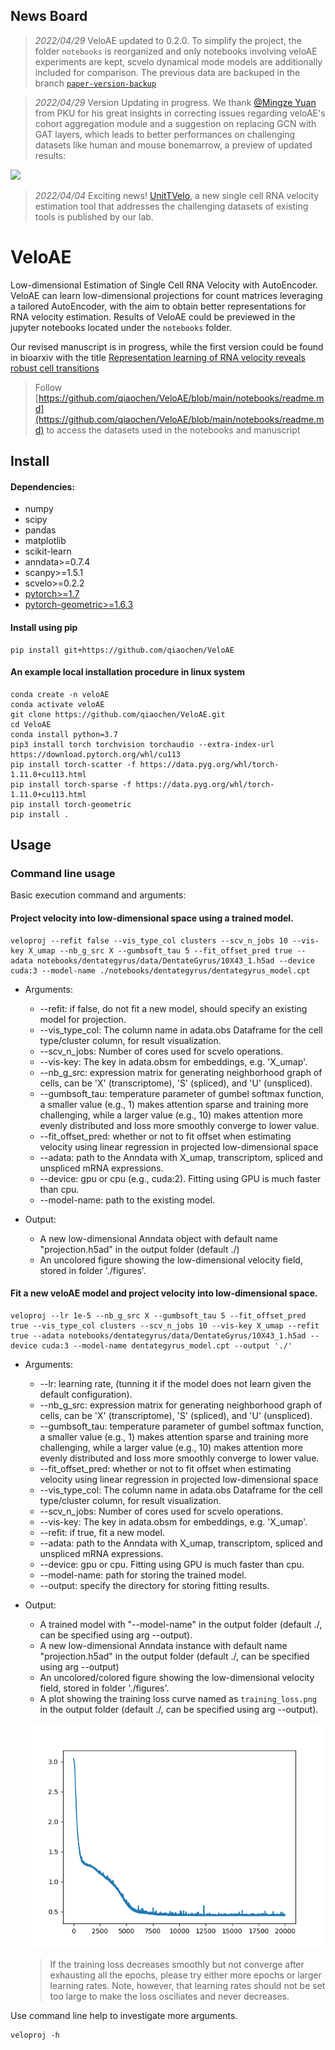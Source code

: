 ## News Board

>_2022/04/29_ VeloAE updated to 0.2.0. To simplify the project, the folder `notebooks` is reorganized and only notebooks involving veloAE experiments are kept, scvelo dynamical mode models are additionally included for comparison. The previous data are backuped in the branch [`paper-version-backup`](https://github.com/qiaochen/VeloAE/tree/paper-version-backup)

>_2022/04/29_ Version Updating in progress. We thank [@Mingze Yuan](https://github.com/zhazhaze) from PKU for his great insights in correcting issues regarding veloAE's cohort aggregation module and a suggestion on replacing GCN with GAT layers, which leads to better performances on challenging datasets like human and mouse bonemarrow, a preview of updated results:

![](https://github.com/qiaochen/VeloAE/blob/main/veloAE_pre_results.0.2.0.png?raw=true)

>_2022/04/04_ Exciting news! [UnitTVelo](https://github.com/StatBiomed/UniTVelo), a new single cell RNA velocity estimation tool that addresses the challenging datasets of existing tools is published by our lab.

# VeloAE
Low-dimensional Estimation of Single Cell RNA Velocity with AutoEncoder.
VeloAE can learn low-dimensional projections for count matrices leveraging a tailored AutoEncoder, with the aim to obtain better representations for RNA velocity estimation. Results of VeloAE could be previewed in the jupyter notebooks located under the `notebooks` folder.

Our revised manuscript is in progress, while the first version could be found in bioarxiv with the title [Representation learning of RNA velocity reveals robust cell transitions](https://www.biorxiv.org/content/10.1101/2021.03.19.436127v1)

>Follow [https://github.com/qiaochen/VeloAE/blob/main/notebooks/readme.md](https://github.com/qiaochen/VeloAE/blob/main/notebooks/readme.md) to access the datasets used in the notebooks and manuscript
## Install

#### Dependencies:

- numpy
- scipy
- pandas
- matplotlib
- scikit-learn
- anndata>=0.7.4
- scanpy>=1.5.1
- scvelo>=0.2.2
- [pytorch>=1.7](https://pytorch.org/get-started/locally/)
- [pytorch-geometric>=1.6.3](https://pytorch-geometric.readthedocs.io/en/latest/notes/installation.html)


#### Install using pip

```
pip install git+https://github.com/qiaochen/VeloAE
```

#### An example local installation procedure in linux system

```console
conda create -n veloAE
conda activate veloAE
git clone https://github.com/qiaochen/VeloAE.git
cd VeloAE
conda install python=3.7
pip3 install torch torchvision torchaudio --extra-index-url https://download.pytorch.org/whl/cu113
pip install torch-scatter -f https://data.pyg.org/whl/torch-1.11.0+cu113.html
pip install torch-sparse -f https://data.pyg.org/whl/torch-1.11.0+cu113.html
pip install torch-geometric
pip install .
```

## Usage

### Command line usage

Basic execution command and arguments:
#### Project velocity into low-dimensional space using a trained model.

```
veloproj --refit false --vis_type_col clusters --scv_n_jobs 10 --vis-key X_umap --nb_g_src X --gumbsoft_tau 5 --fit_offset_pred true --adata notebooks/dentategyrus/data/DentateGyrus/10X43_1.h5ad --device cuda:3 --model-name ./notebooks/dentategyrus/dentategyrus_model.cpt
```
- Arguments:
    - --refit: if false, do not fit a new model, should specify an existing model for projection.
    - --vis_type_col: The column name in adata.obs Dataframe for the cell type/cluster column, for result visualization.
    - --scv_n_jobs:  Number of cores used for scvelo operations.
    - --vis-key: The key in adata.obsm for embeddings, e.g. 'X_umap'.
    - --nb_g_src: expression matrix for generating neighborhood graph of cells, can be 'X' (transcriptome), 'S' (spliced), and 'U' (unspliced).
    - --gumbsoft_tau: temperature parameter of gumbel softmax function, a smaller value (e.g., 1) makes attention sparse and training more challenging, while a larger value (e.g., 10) makes attention more evenly distributed and loss more smoothly converge to lower value.
    - --fit_offset_pred: whether or not to fit offset when estimating velocity using linear regression in projected low-dimensional space
    - --adata: path to the Anndata with X_umap, transcriptom, spliced and unspliced mRNA expressions.
    - --device: gpu or cpu (e.g., cuda:2). Fitting using GPU is much faster than cpu.
    - --model-name: path to the existing model.
    
- Output:
    - A new low-dimensional Anndata object with default name "projection.h5ad" in the output folder (default ./)
    - An uncolored figure showing the low-dimensional velocity field, stored in folder './figures'.

#### Fit a new veloAE model and project velocity into low-dimensional space.

```
veloproj --lr 1e-5 --nb_g_src X --gumbsoft_tau 5 --fit_offset_pred true --vis_type_col clusters --scv_n_jobs 10 --vis-key X_umap --refit true --adata notebooks/dentategyrus/data/DentateGyrus/10X43_1.h5ad --device cuda:3 --model-name dentategyrus_model.cpt --output './' 
```
- Arguments:
    - --lr: learning rate, (tunning it if the model does not learn given the default configuration).
    - --nb_g_src: expression matrix for generating neighborhood graph of cells, can be 'X' (transcriptome), 'S' (spliced), and 'U' (unspliced).
    - --gumbsoft_tau: temperature parameter of gumbel softmax function, a smaller value (e.g., 1) makes attention sparse and training more challenging, while a larger value (e.g., 10) makes attention more evenly distributed and loss more smoothly converge to lower value.
    - --fit_offset_pred: whether or not to fit offset when estimating velocity using linear regression in projected low-dimensional space
    - --vis_type_col: The column name in adata.obs Dataframe for the cell type/cluster column, for result visualization.
    - --scv_n_jobs:  Number of cores used for scvelo operations.
    - --vis-key: The key in adata.obsm for embeddings, e.g. 'X_umap'.
    - --refit: if true, fit a new model.
    - --adata: path to the Anndata with X_umap, transcriptom, spliced and unspliced mRNA expressions.
    - --device: gpu or cpu. Fitting using GPU is much faster than cpu.
    - --model-name: path for storing the trained model.
    - --output: specify the directory for storing fitting results.
    
    
- Output:
    - A trained model with "--model-name" in the output folder (default ./, can be specified using arg --output).
    - A new low-dimensional Anndata instance with default name "projection.h5ad" in the output folder (default ./, can be specified using arg --output)
    - An uncolored/colored figure showing the low-dimensional velocity field, stored in folder './figures'.
    - A plot showing the training loss curve named as `training_loss.png` in the output folder (default ./, can be specified using arg --output).
    
    ![Example training loss (lr: 1e-5) figure, showing a fitted model. The loss converges before reaching the last epoch of training, so decrease the number of epochs to that of the early converging stage could save time.](https://github.com/qiaochen/VeloAE/blob/main/training_loss.png?raw=true)
    >If the training loss decreases smoothly but not converge after exhausting all the epochs, please try either more epochs or larger learning rates. Note, however, that learning rates should not be set too large to make the loss osciliates and never decreases.

Use command line help to investigate more arguments.
```
veloproj -h
```

